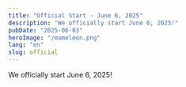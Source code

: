 ```yaml
---
title: "Official Start - June 6, 2025"
description: "We officially start June 6, 2025!"
pubDate: "2025-06-03"
heroImage: "/mameleon.png"
lang: "en"
slug: official
---
```

We officially start June 6, 2025!